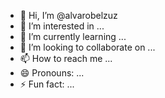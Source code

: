 - 👋 Hi, I’m @alvarobelzuz
- 👀 I’m interested in ... 
- 🌱 I’m currently learning ...
- 💞️ I’m looking to collaborate on ...
- 📫 How to reach me ...
- 😄 Pronouns: ...
- ⚡ Fun fact: ...

<!---
alvarobelzuz/alvarobelzuz is a ✨ special ✨ repository because its `README.md` (this file) appears on your GitHub profile.
You can click the Preview link to take a look at your changes.
--->

